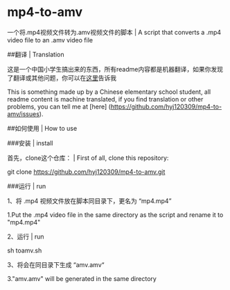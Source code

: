 # mp4-to-amv
一个将.mp4视频文件转为.amv视频文件的脚本 | A script that converts a .mp4 video file to an .amv video file

##翻译 | Translation

这是一个中国小学生搞出来的东西，所有readme内容都是机器翻译，如果你发现了翻译或其他问题，你可以在[这里](https://github.com/hyj120309/mp4-to-amv/issues)告诉我

This is something made up by a Chinese elementary school student, all readme content is machine translated, if you find translation or other problems, you can tell me at [here] (https://github.com/hyj120309/mp4-to-amv/issues).

##如何使用 | How to use

###安装 | install

首先，clone这个仓库： | First of all, clone this repository:

  git clone https://github.com/hyj120309/mp4-to-amv.git
  
###运行 | run

1、将 .mp4 视频文件放在脚本同目录下，更名为 “mp4.mp4”

1.Put the .mp4 video file in the same directory as the script and rename it to "mp4.mp4"

2、运行 | run

  sh toamv.sh
  
3、将会在同目录下生成 “amv.amv“

3."amv.amv" will be generated in the same directory
